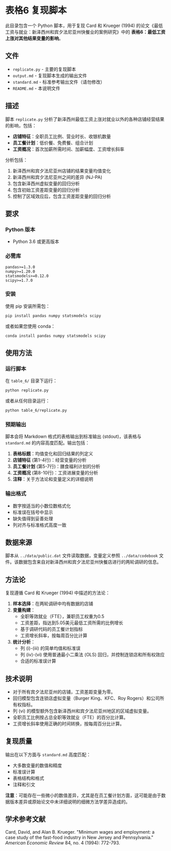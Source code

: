 # 表格6 复现脚本

此目录包含一个 Python 脚本，用于复现 Card 和 Krueger (1994) 的论文《最低工资与就业：新泽西州和宾夕法尼亚州快餐业的案例研究》中的 **表格6：最低工资上涨对其他结果变量的影响**。

## 文件

-   `replicate.py` - 主要的复现脚本
-   `output.md` - 复现脚本生成的输出文件
-   `standard.md` - 标准参考输出文件（请勿修改）
-   `README.md` - 本说明文件

## 描述

脚本 `replicate.py` 分析了新泽西州最低工资上涨对就业以外的各种店铺经营结果的影响，包括：

-   **店铺特征**：全职员工比例、营业时长、收银机数量
-   **员工餐计划**：低价餐、免费餐、组合计划
-   **工资概况**：首次加薪所需时间、加薪幅度、工资增长斜率

分析包括：
1.  新泽西州和宾夕法尼亚州店铺的结果变量均值变化
2.  新泽西州和宾夕法尼亚州之间的差异 (NJ-PA)
3.  包含新泽西州虚拟变量的回归分析
4.  包含初始工资差距变量的回归分析
5.  控制了区域效应后，包含工资差距变量的回归分析

## 要求

### Python 版本
-   Python 3.6 或更高版本

### 必需库
```
pandas>=1.3.0
numpy>=1.20.0
statsmodels>=0.12.0
scipy>=1.7.0
```

### 安装
使用 pip 安装所需包：
```bash
pip install pandas numpy statsmodels scipy
```

或者如果您使用 conda：
```bash
conda install pandas numpy statsmodels scipy
```

## 使用方法

### 运行脚本
在 `table_6/` 目录下运行：
```bash
python replicate.py
```

或者从任何目录运行：
```bash
python table_6/replicate.py
```

### 预期输出
脚本会将 Markdown 格式的表格输出到标准输出 (stdout)，该表格与 `standard.md` 的内容高度匹配。输出包括：

1.  **表格标题**：均值变化和回归结果的列定义
2.  **店铺特征** (第1-4行)：经营变量的分析
3.  **员工餐计划** (第5-7行)：膳食福利计划的分析
4.  **工资概况** (第8-10行)：工资进展变量的分析
5.  **注释**：关于方法论和变量定义的详细说明

### 输出格式
-   数字按适当的小数位数格式化
-   标准误在括号中显示
-   缺失值得到妥善处理
-   列对齐与标准格式高度一致

## 数据来源

脚本从 `../data/public.dat` 文件读取数据，变量定义参照 `../data/codebook` 文件。该数据包含来自对新泽西州和宾夕法尼亚州快餐店进行的两轮调研的信息。

## 方法论

复现遵循 Card 和 Krueger (1994) 中描述的方法论：

1.  **样本选择**：在两轮调研中均有数据的店铺
2.  **变量构建**：
    -   全职等效就业（FTE），兼职员工权重为0.5
    -   工资差距，指达到5.05美元最低工资所需的比例增长
    -   基于调研代码的员工餐计划指标
    -   工资增长斜率，按每周百分比计算
3.  **统计分析**：
    -   列 (i)-(iii) 的简单均值和标准误
    -   列 (iv)-(vi) 使用普通最小二乘法 (OLS) 回归，并控制连锁店和所有权效应
    -   合适的标准误计算

## 技术说明

-   对于所有宾夕法尼亚州的店铺，工资差距变量为零。
-   回归模型包含连锁店虚拟变量（Burger King、KFC、Roy Rogers）和公司所有权指标。
-   列 (vi) 的模型额外包含新泽西州和宾夕法尼亚州地区的区域虚拟变量。
-   全职员工比例按占总全职等效就业（FTE）的百分比计算。
-   工资增长斜率使用正确的时间转换，按每周百分比计算。

## 复现质量

输出在以下方面与 `standard.md` 高度匹配：
-   大多数变量的数值和精度
-   标准误计算
-   表格结构和格式
-   注释和引文

**注意**：可能存在一些微小的数值差异，尤其是在员工餐计划方面，这可能是由于数据版本差异或原始论文中未详细说明的细微方法学差异造成的。

## 学术参考文献

Card, David, and Alan B. Krueger. "Minimum wages and employment: a case study of the fast-food industry in New Jersey and Pennsylvania." *American Economic Review* 84, no. 4 (1994): 772-793.